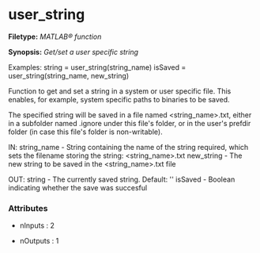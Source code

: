 # user_string

**Filetype:** _MATLAB&reg; function_

**Synopsis:** _Get/set a user specific string_

Examples:
    string  = user_string(string_name)
    isSaved = user_string(string_name, new_string)

Function to get and set a string in a system or user specific file. This
enables, for example, system specific paths to binaries to be saved.

The specified string will be saved in a file named <string_name>.txt,
either in a subfolder named .ignore under this file's folder, or in the
user's prefdir folder (in case this file's folder is non-writable).

IN:
    string_name - String containing the name of the string required, which
                  sets the filename storing the string: <string_name>.txt
    new_string  - The new string to be saved in the <string_name>.txt file

OUT:
    string  - The currently saved string. Default: ''
    isSaved - Boolean indicating whether the save was succesful


### Attributes


- nInputs : 2

- nOutputs : 1
